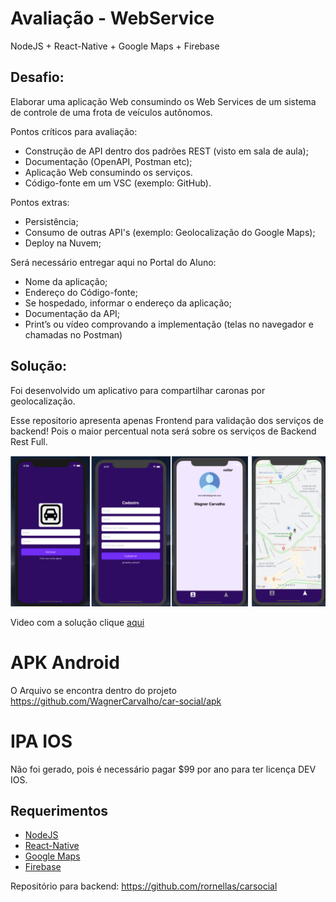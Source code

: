 # Avaliação - WebService
NodeJS + React-Native + Google Maps + Firebase

## Desafio:
Elaborar uma aplicação Web consumindo os Web Services de um sistema de controle de uma frota de veículos autônomos.

Pontos críticos para avaliação: 
- Construção de API dentro dos padrões REST (visto em sala de aula);
- Documentação (OpenAPI, Postman etc);
- Aplicação Web consumindo os serviços.
- Código-fonte em um VSC (exemplo: GitHub).

Pontos extras:
- Persistência;
- Consumo de outras API's (exemplo: Geolocalização do Google Maps);
- Deploy na Nuvem;

Será necessário entregar aqui no Portal do Aluno:
- Nome da aplicação;
- Endereço do Código-fonte;
- Se hospedado, informar o endereço da aplicação;
- Documentação da API;
- Print’s ou vídeo comprovando a implementação (telas no navegador e chamadas no Postman)


## Solução:
Foi desenvolvido um aplicativo para compartilhar caronas por geolocalização.

Esse repositorio apresenta apenas Frontend para validação dos serviços de backend! Pois o maior percentual nota será sobre os serviços de Backend Rest Full.

<p align="center">
  <img src="https://raw.githubusercontent.com/WagnerCarvalho/car-social/readme/.image/car-social.png?token=ABZNZYJAHQ2CFGDKCTBJIB26YGRUW" width="700">
</p>

Video com a solução clique [aqui](https://www.youtube.com/watch?v=Qhgt7_dQDqQ)

# APK Android 
O Arquivo se encontra dentro do projeto https://github.com/WagnerCarvalho/car-social/apk

# IPA IOS  
Não foi gerado, pois é necessário pagar $99 por ano para ter licença DEV IOS.

## Requerimentos

* [NodeJS](https://nodejs.org/)
* [React-Native](https://reactnative.dev/docs/getting-started) 
* [Google Maps](https://cloud.google.com/maps-platform)
* [Firebase](https://firebase.google.com/)

Repositório para backend: https://github.com/rornellas/carsocial



